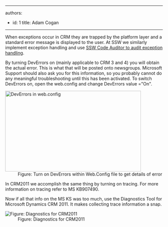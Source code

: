 

---
authors:
  - id: 1
    title: Adam Cogan
---




<span class='intro'> <p>​When exceptions occur in CRM they are trapped by the platform layer and a standard error message is displayed to the user. At SSW we similarly implement exception handling and use <a href="http&#58;//www.ssw.com.au/ssw/Standards/Rules/RulesToBetterErrorhandling.aspx#CatchRethrow"> SSW Code Auditor to audit exception handling</a>.</p>
                 </span>

<p>By turning DevErrors on (mainly applicable to CRM 3 and 4) you will obtain the actual error. This is what that will be posted onto newsgroups. Microsoft Support should also ask you for this information, so you probably cannot do any meaningful troubleshooting until this has been activated. To switch DevErrors on, open the web.config and change DevErrors value =&quot;On&quot;.</p>
                <dl class="image">
                    <dt><img width="434" height="258" alt="DevErrors in web.config" src="/SoftwareDevelopment/RulesToBetterCRMForDevelopers/PublishingImages/CRM_DevErrors.jpg" /></dt>
                    <dd>Figure&#58; Turn on DevErrors within Web.Config file to get details of error</dd>
                </dl>
                <p>In CRM2011 we accomplish the same thing by turning on tracing. For more information on tracing refer to MS KB907490.</p>
                <p>Now if all that info on the MS KS was too much, use the Diagnostics Tool for Microsoft Dynamics CRM 2011. It makes collecting trace information a snap.</p>
                <dl class="image">
                    <dt><img alt="Figure&#58; Diagnostics for CRM2011" src="/SoftwareDevelopment/RulesToBetterCRMForDevelopers/PublishingImages/Diagnostics-for-CRM.jpg" /></dt>
                    <dd>Figure&#58; Diagnostics for CRM2011</dd>
                </dl>


